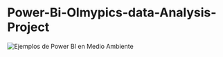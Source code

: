# Power-Bi-Olmypics-data-Analysis-Project
![Ejemplos de Power BI en Medio Ambiente](https://www.comunidadism.es/wp-content/uploads/2024/09/ejemplos-power-bi-medio-ambiente.jpg)


